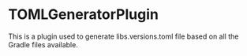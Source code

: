 # TOMLGeneratorPlugin
This is a plugin used to generate libs.versions.toml file based on all the Gradle files available.
